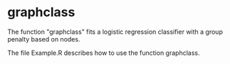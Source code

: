 # graphclass

The function "graphclass" fits a logistic regression classifier with a group penalty based on nodes.

The file Example.R describes how to use the function graphclass.

